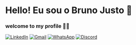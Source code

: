 # Hello! Eu sou o Bruno Justo 👋

### welcome to my profile 👨‍💻

[![LinkedIn](https://img.shields.io/badge/LinkedIn-0077B5?style=for-the-badge&logo=linkedin&logoColor=white)](https://www.linkedin.com/in/bruno-justo2002/)
[![Gmail](https://img.shields.io/badge/Gmail-D14836?style=for-the-badge&logo=gmail&logoColor=white)](mailto:brunojusto.bj6@gmail.com)
[![WhatsApp](https://img.shields.io/badge/WhatsApp-25D366?style=for-the-badge&logo=whatsapp&logoColor=white)](http://api.whatsapp.com/send?phone=5551985009634)
[![Discord](https://img.shields.io/badge/Discord-7289DA?style=for-the-badge&logo=discord&logoColor=white)](Discord:BrunoJusto#3078)



<!--
**BrunoJusto2002/BrunoJusto2002** is a ✨ _special_ ✨ repository because its `README.md` (this file) appears on your GitHub profile.

Here are some ideas to get you started:

- 🔭 I’m currently working on ...
- 🌱 I’m currently learning ...
- 👯 I’m looking to collaborate on ...
- 🤔 I’m looking for help with ...
- 💬 Ask me about ...
- 📫 How to reach me: ...
- 😄 Pronouns: ...
- ⚡ Fun fact: ...
-->
